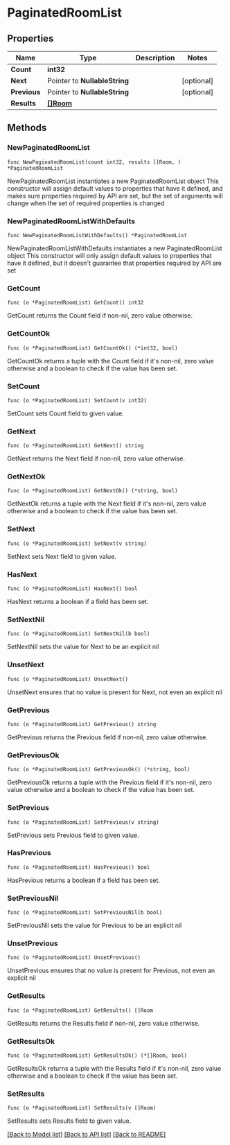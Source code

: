 # PaginatedRoomList

## Properties

Name | Type | Description | Notes
------------ | ------------- | ------------- | -------------
**Count** | **int32** |  | 
**Next** | Pointer to **NullableString** |  | [optional] 
**Previous** | Pointer to **NullableString** |  | [optional] 
**Results** | [**[]Room**](Room.md) |  | 

## Methods

### NewPaginatedRoomList

`func NewPaginatedRoomList(count int32, results []Room, ) *PaginatedRoomList`

NewPaginatedRoomList instantiates a new PaginatedRoomList object
This constructor will assign default values to properties that have it defined,
and makes sure properties required by API are set, but the set of arguments
will change when the set of required properties is changed

### NewPaginatedRoomListWithDefaults

`func NewPaginatedRoomListWithDefaults() *PaginatedRoomList`

NewPaginatedRoomListWithDefaults instantiates a new PaginatedRoomList object
This constructor will only assign default values to properties that have it defined,
but it doesn't guarantee that properties required by API are set

### GetCount

`func (o *PaginatedRoomList) GetCount() int32`

GetCount returns the Count field if non-nil, zero value otherwise.

### GetCountOk

`func (o *PaginatedRoomList) GetCountOk() (*int32, bool)`

GetCountOk returns a tuple with the Count field if it's non-nil, zero value otherwise
and a boolean to check if the value has been set.

### SetCount

`func (o *PaginatedRoomList) SetCount(v int32)`

SetCount sets Count field to given value.


### GetNext

`func (o *PaginatedRoomList) GetNext() string`

GetNext returns the Next field if non-nil, zero value otherwise.

### GetNextOk

`func (o *PaginatedRoomList) GetNextOk() (*string, bool)`

GetNextOk returns a tuple with the Next field if it's non-nil, zero value otherwise
and a boolean to check if the value has been set.

### SetNext

`func (o *PaginatedRoomList) SetNext(v string)`

SetNext sets Next field to given value.

### HasNext

`func (o *PaginatedRoomList) HasNext() bool`

HasNext returns a boolean if a field has been set.

### SetNextNil

`func (o *PaginatedRoomList) SetNextNil(b bool)`

 SetNextNil sets the value for Next to be an explicit nil

### UnsetNext
`func (o *PaginatedRoomList) UnsetNext()`

UnsetNext ensures that no value is present for Next, not even an explicit nil
### GetPrevious

`func (o *PaginatedRoomList) GetPrevious() string`

GetPrevious returns the Previous field if non-nil, zero value otherwise.

### GetPreviousOk

`func (o *PaginatedRoomList) GetPreviousOk() (*string, bool)`

GetPreviousOk returns a tuple with the Previous field if it's non-nil, zero value otherwise
and a boolean to check if the value has been set.

### SetPrevious

`func (o *PaginatedRoomList) SetPrevious(v string)`

SetPrevious sets Previous field to given value.

### HasPrevious

`func (o *PaginatedRoomList) HasPrevious() bool`

HasPrevious returns a boolean if a field has been set.

### SetPreviousNil

`func (o *PaginatedRoomList) SetPreviousNil(b bool)`

 SetPreviousNil sets the value for Previous to be an explicit nil

### UnsetPrevious
`func (o *PaginatedRoomList) UnsetPrevious()`

UnsetPrevious ensures that no value is present for Previous, not even an explicit nil
### GetResults

`func (o *PaginatedRoomList) GetResults() []Room`

GetResults returns the Results field if non-nil, zero value otherwise.

### GetResultsOk

`func (o *PaginatedRoomList) GetResultsOk() (*[]Room, bool)`

GetResultsOk returns a tuple with the Results field if it's non-nil, zero value otherwise
and a boolean to check if the value has been set.

### SetResults

`func (o *PaginatedRoomList) SetResults(v []Room)`

SetResults sets Results field to given value.



[[Back to Model list]](../README.md#documentation-for-models) [[Back to API list]](../README.md#documentation-for-api-endpoints) [[Back to README]](../README.md)


